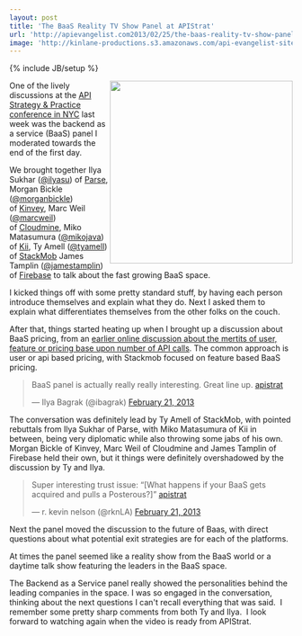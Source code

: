 ```yaml
---
layout: post
title: 'The BaaS Reality TV Show Panel at APIStrat'
url: 'http://apievangelist.com2013/02/25/the-baas-reality-tv-show-panel-at-apistrat/'
image: 'http://kinlane-productions.s3.amazonaws.com/api-evangelist-site/blog/apistrat-baas-panel.jpg'
---
```

{% include JB/setup %}
<p>
     <a href=https://s3.amazonaws.com/kinlane-productions/events/api-strategy-practice-conference/pics/apistrat-baas-panel.jpg target=_blank><img src=https://s3.amazonaws.com/kinlane-productions/events/api-strategy-practice-conference/pics/apistrat-baas-panel.jpg  width=325 align=right /></a>
</p>
<p>
     One of the lively discussions at the <a href=http://www.apistrategyconference.com/>API Strategy &amp; Practice conference in NYC</a> last week was the backend as a service (BaaS) panel I moderated towards the end of the first day.
</p>
<p>
     We brought together Ilya Sukhar (<a href=https://twitter.com/ilyasu>@ilyasu</a>) of <a href=http://www.parse.com/ target=_blank>Parse</a>, Morgan Bickle (<a href=https://twitter.com/morganbickle>@morganbickle</a>) of <a href=http://www.kinvey.com/ target=_blank>Kinvey</a>, Marc Weil (<a href=https://twitter.com/marcweil>@marcweil</a>) of <a href=https://cloudmine.me/ target=_blank>Cloudmine</a>, Miko Matasumura (<a href=https://twitter.com/mikojava>@mikojava</a>) of <a href=http://kii.com/ target=_blank>Kii</a>, Ty Amell (<a href=https://twitter.com/tyamell>@tyamell</a>) of <a href=https://www.stackmob.com/ target=_blank>StackMob</a> James Tamplin (<a href=https://twitter.com/jamestamplin>@jamestamplin</a>) of <a href=https://www.firebase.com/ target=_blank>Firebase</a> to talk about the fast growing BaaS space.
</p>
<p>
     I kicked things off with some pretty standard stuff, by having each person introduce themselves and explain what they do. Next I asked them to explain what differentiates themselves from the other folks on the couch.
</p>
<p>
     After that, things started heating up when I brought up a discussion about BaaS pricing, from an <a href=/2013/02/07/which-baas-pricing-model-is-better/>earlier online discussion about the mertits of user, feature or pricing base upon number of API calls</a>. The common approach is user or api based pricing, with Stackmob focused on feature based BaaS pricing.
</p>
<div>
     <blockquote class=twitter-tweet>
          <p>
               BaaS panel is actually really really interesting. Great line up. <a href=https://twitter.com/search/%23apistrat>apistrat</a>
          </p>— Ilya Bagrak (@ibagrak) <a href=https://twitter.com/ibagrak/status/304716332983791616>February 21, 2013</a>
     </blockquote>
</div>
<p>
     The conversation was definitely lead by Ty Amell of StackMob, with pointed rebuttals from Ilya Sukhar of Parse, with Miko Matasumura of Kii in between, being very diplomatic while also throwing some jabs of his own. Morgan Bickle of Kinvey, Marc Weil of Cloudmine and James Tamplin of Firebase held their own, but it things were definitely overshadowed by the discussion by Ty and Ilya.
</p>
<div>
     <blockquote class=twitter-tweet c3>
          <p>
               Super interesting trust issue: “[What happens if your BaaS gets acquired and pulls a Posterous?]” <a href=https://twitter.com/search/%23apistrat>apistrat</a>
          </p>— r. kevin nelson (@rknLA) <a href=https://twitter.com/rknLA/status/304721926847340544>February 21, 2013</a>
     </blockquote>
</div>
<p>
     Next the panel moved the discussion to the future of Baas, with direct questions about what potential exit strategies are for each of the platforms.
</p>
<p>
     At times the panel seemed like a reality show from the BaaS world or a daytime talk show featuring the leaders in the BaaS space.
</p>
<p>
     The Backend as a Service panel really showed the personalities behind the leading companies in the space. I was so engaged in the conversation, thinking about the next questions I can't recall everything that was said.  I remember some pretty sharp comments from both Ty and Ilya.  I look forward to watching again when the video is ready from APIStrat.
</p>
